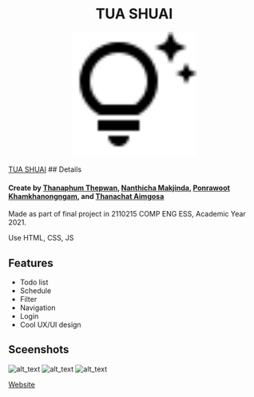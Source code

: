 <h1 align="center">TUA SHUAI</h1>
<p align="center">
  <img width="250" src="./assets/images/logo-black.svg">
</p>
<a href="https://tua-shuai-33f59.web.app/">TUA SHUAI</a>
## Details

#### Create by **[Thanaphum Thepwan](https://www.github.com/tnptw)**, **[Nanthicha Makjinda](https://www.github.com/nnanthicha)**, **[Ponrawoot Khamkhanongngam](https://www.github.com/Ponrawoot)**, and **[Thanachat Aimgosa](https://www.github.com/ThanachatAim)**

Made as part of final project in 2110215 COMP ENG ESS, Academic Year 2021.

Use HTML, CSS, JS


## Features

- Todo list
- Schedule
- Filter
- Navigation
- Login
- Cool UX/UI design

## Sceenshots

![alt_text](./screenshots/MainMenu.PNG)
![alt_text](./screenshots/GamePlay_day.PNG)
![alt_text](./screenshots/GamePlay_night.PNG)

<a href="https://tua-shuai-33f59.web.app/">Website</a>
